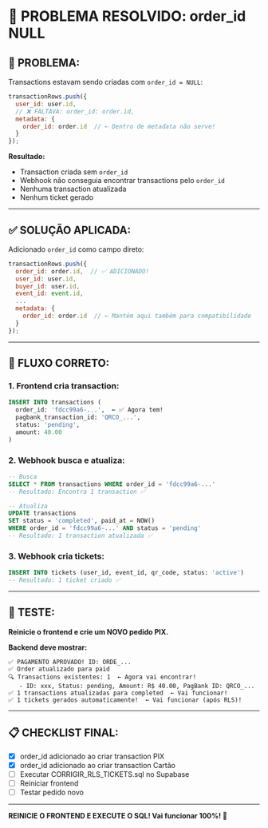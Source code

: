 # 🔑 PROBLEMA RESOLVIDO: order_id NULL

## 🎯 PROBLEMA:

Transactions estavam sendo criadas com `order_id = NULL`:

```javascript
transactionRows.push({
  user_id: user.id,
  // ❌ FALTAVA: order_id: order.id,
  metadata: {
    order_id: order.id  // ← Dentro de metadata não serve!
  }
});
```

**Resultado:**
- Transaction criada sem `order_id`
- Webhook não conseguia encontrar transactions pelo `order_id`
- Nenhuma transaction atualizada
- Nenhum ticket gerado

---

## ✅ SOLUÇÃO APLICADA:

Adicionado `order_id` como campo direto:

```javascript
transactionRows.push({
  order_id: order.id,  // ✅ ADICIONADO!
  user_id: user.id,
  buyer_id: user.id,
  event_id: event.id,
  ...
  metadata: {
    order_id: order.id  // ← Mantém aqui também para compatibilidade
  }
});
```

---

## 🔄 FLUXO CORRETO:

### **1. Frontend cria transaction:**
```sql
INSERT INTO transactions (
  order_id: 'fdcc99a6-...',  ← ✅ Agora tem!
  pagbank_transaction_id: 'QRCO_...',
  status: 'pending',
  amount: 40.00
)
```

### **2. Webhook busca e atualiza:**
```sql
-- Busca
SELECT * FROM transactions WHERE order_id = 'fdcc99a6-...'
-- Resultado: Encontra 1 transaction ✅

-- Atualiza
UPDATE transactions 
SET status = 'completed', paid_at = NOW()
WHERE order_id = 'fdcc99a6-...' AND status = 'pending'
-- Resultado: 1 transaction atualizada ✅
```

### **3. Webhook cria tickets:**
```sql
INSERT INTO tickets (user_id, event_id, qr_code, status: 'active')
-- Resultado: 1 ticket criado ✅
```

---

## 🧪 TESTE:

**Reinicie o frontend e crie um NOVO pedido PIX.**

**Backend deve mostrar:**
```
✅ PAGAMENTO APROVADO! ID: ORDE_...
✅ Order atualizado para paid
🔍 Transactions existentes: 1  ← Agora vai encontrar!
   - ID: xxx, Status: pending, Amount: R$ 40.00, PagBank ID: QRCO_...
✅ 1 transactions atualizadas para completed  ← Vai funcionar!
✅ 1 tickets gerados automaticamente!  ← Vai funcionar (após RLS)!
```

---

## 📋 CHECKLIST FINAL:

- [x] order_id adicionado ao criar transaction PIX
- [x] order_id adicionado ao criar transaction Cartão
- [ ] Executar CORRIGIR_RLS_TICKETS.sql no Supabase
- [ ] Reiniciar frontend
- [ ] Testar pedido novo

---

**REINICIE O FRONTEND E EXECUTE O SQL! Vai funcionar 100%! 🎉**

